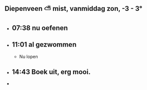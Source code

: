 ## Diepenveen ⛅ mist, vanmiddag zon, -3 - 3°
- ## 07:38 nu oefenen
- ## 11:01 al gezwommen
	- Nu lopen
- ## 14:43 Boek uit, erg mooi.
-